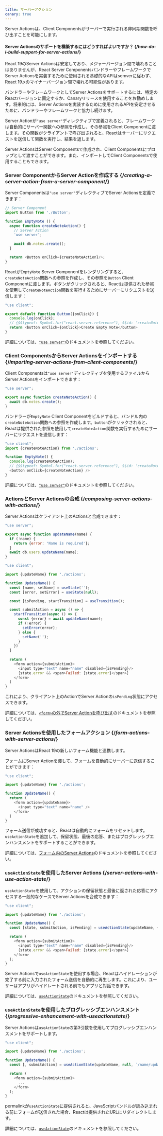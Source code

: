 ```yaml
---
title: サーバーアクション
canary: true
---
```


<Intro>

Server Actionsは、Client Componentsがサーバーで実行される非同期関数を呼び出すことを可能にします。

</Intro>

<InlineToc />

<Note>

#### Server Actionsのサポートを構築するにはどうすればよいですか？ {/*how-do-i-build-support-for-server-actions*/}

React 19のServer Actionsは安定しており、メジャーバージョン間で壊れることはありませんが、React Server ComponentsバンドラーやフレームワークでServer Actionsを実装するために使用される基礎的なAPIはsemverに従わず、React 19.xのマイナーバージョン間で壊れる可能性があります。

バンドラーやフレームワークとしてServer Actionsをサポートするには、特定のReactバージョンに固定するか、Canaryリリースを使用することをお勧めします。将来的には、Server Actionsを実装するために使用されるAPIを安定させるために、バンドラーやフレームワークと協力し続けます。

</Note>

Server Actionが`"use server"`ディレクティブで定義されると、フレームワークは自動的にサーバー関数への参照を作成し、その参照をClient Componentに渡します。その関数がクライアントで呼び出されると、Reactはサーバーにリクエストを送信して関数を実行し、結果を返します。

Server ActionsはServer Componentsで作成され、Client Componentsにプロップとして渡すことができます。また、インポートしてClient Componentsで使用することもできます。

### Server ComponentからServer Actionを作成する {/*creating-a-server-action-from-a-server-component*/}

Server Componentsは`"use server"`ディレクティブでServer Actionsを定義できます：

```js [[2, 7, "'use server'"], [1, 5, "createNoteAction"], [1, 12, "createNoteAction"]]
// Server Component
import Button from './Button';

function EmptyNote () {
  async function createNoteAction() {
    // Server Action
    'use server';
    
    await db.notes.create();
  }

  return <Button onClick={createNoteAction}/>;
}
```

Reactが`EmptyNote` Server Componentをレンダリングすると、`createNoteAction`関数への参照を作成し、その参照を`Button` Client Componentに渡します。ボタンがクリックされると、Reactは提供された参照を使用して`createNoteAction`関数を実行するためにサーバーにリクエストを送信します：

```js {5}
"use client";

export default function Button({onClick}) { 
  console.log(onClick); 
  // {$$typeof: Symbol.for("react.server.reference"), $$id: 'createNoteAction'}
  return <button onClick={onClick}>Create Empty Note</button>
}
```

詳細については、[`"use server"`](/reference/rsc/use-server)のドキュメントを参照してください。


### Client ComponentsからServer Actionsをインポートする {/*importing-server-actions-from-client-components*/}

Client Componentsは`"use server"`ディレクティブを使用するファイルからServer Actionsをインポートできます：

```js [[1, 3, "createNoteAction"]]
"use server";

export async function createNoteAction() {
  await db.notes.create();
}

```

バンドラーが`EmptyNote` Client Componentをビルドすると、バンドル内の`createNoteAction`関数への参照を作成します。`button`がクリックされると、Reactは提供された参照を使用して`createNoteAction`関数を実行するためにサーバーにリクエストを送信します：

```js [[1, 2, "createNoteAction"], [1, 5, "createNoteAction"], [1, 7, "createNoteAction"]]
"use client";
import {createNoteAction} from './actions';

function EmptyNote() {
  console.log(createNoteAction);
  // {$$typeof: Symbol.for("react.server.reference"), $$id: 'createNoteAction'}
  <button onClick={createNoteAction} />
}
```

詳細については、[`"use server"`](/reference/rsc/use-server)のドキュメントを参照してください。

### ActionsとServer Actionsの合成 {/*composing-server-actions-with-actions*/}

Server Actionsはクライアント上のActionsと合成できます：

```js [[1, 3, "updateName"]]
"use server";

export async function updateName(name) {
  if (!name) {
    return {error: 'Name is required'};
  }
  await db.users.updateName(name);
}
```

```js [[1, 3, "updateName"], [1, 13, "updateName"], [2, 11, "submitAction"],  [2, 23, "submitAction"]]
"use client";

import {updateName} from './actions';

function UpdateName() {
  const [name, setName] = useState('');
  const [error, setError] = useState(null);

  const [isPending, startTransition] = useTransition();

  const submitAction = async () => {
    startTransition(async () => {
      const {error} = await updateName(name);
      if (!error) {
        setError(error);
      } else {
        setName('');
      }
    })
  }
  
  return (
    <form action={submitAction}>
      <input type="text" name="name" disabled={isPending}/>
      {state.error && <span>Failed: {state.error}</span>}
    </form>
  )
}
```

これにより、クライアント上のActionでServer Actionの`isPending`状態にアクセスできます。

詳細については、[`<form>`の外でServer Actionを呼び出す](/reference/rsc/use-server#calling-a-server-action-outside-of-form)のドキュメントを参照してください。

### Server Actionsを使用したフォームアクション {/*form-actions-with-server-actions*/}

Server ActionsはReact 19の新しいフォーム機能と連携します。

フォームにServer Actionを渡して、フォームを自動的にサーバーに送信することができます：

```js [[1, 3, "updateName"], [1, 7, "updateName"]]
"use client";

import {updateName} from './actions';

function UpdateName() {
  return (
    <form action={updateName}>
      <input type="text" name="name" />
    </form>
  )
}
```

フォーム送信が成功すると、Reactは自動的にフォームをリセットします。`useActionState`を追加して、保留状態、最後の応答、またはプログレッシブエンハンスメントをサポートすることができます。

詳細については、[フォーム内のServer Actions](/reference/rsc/use-server#server-actions-in-forms)のドキュメントを参照してください。

### `useActionState`を使用したServer Actions {/*server-actions-with-use-action-state*/}

`useActionState`を使用して、アクションの保留状態と最後に返された応答にアクセスする一般的なケースでServer Actionsを合成できます：

```js [[1, 3, "updateName"], [1, 6, "updateName"], [2, 6, "submitAction"], [2, 9, "submitAction"]]
"use client";

import {updateName} from './actions';

function UpdateName() {
  const [state, submitAction, isPending] = useActionState(updateName, {error: null});

  return (
    <form action={submitAction}>
      <input type="text" name="name" disabled={isPending}/>
      {state.error && <span>Failed: {state.error}</span>}
    </form>
  );
}
```

Server Actionsで`useActionState`を使用する場合、Reactはハイドレーションが完了する前に入力されたフォーム送信を自動的に再生します。これにより、ユーザーはアプリがハイドレートされる前でもアプリと対話できます。

詳細については、[`useActionState`](/reference/react-dom/hooks/useFormState)のドキュメントを参照してください。

### `useActionState`を使用したプログレッシブエンハンスメント {/*progressive-enhancement-with-useactionstate*/}

Server Actionsは`useActionState`の第3引数を使用してプログレッシブエンハンスメントをサポートします。

```js [[1, 3, "updateName"], [1, 6, "updateName"], [2, 6, "/name/update"], [3, 6, "submitAction"], [3, 9, "submitAction"]]
"use client";

import {updateName} from './actions';

function UpdateName() {
  const [, submitAction] = useActionState(updateName, null, `/name/update`);

  return (
    <form action={submitAction}>
      ...
    </form>
  );
}
```

<CodeStep step={2}>permalink</CodeStep>が`useActionState`に提供されると、JavaScriptバンドルが読み込まれる前にフォームが送信された場合、Reactは提供されたURLにリダイレクトします。

詳細については、[`useActionState`](/reference/react-dom/hooks/useFormState)のドキュメントを参照してください。